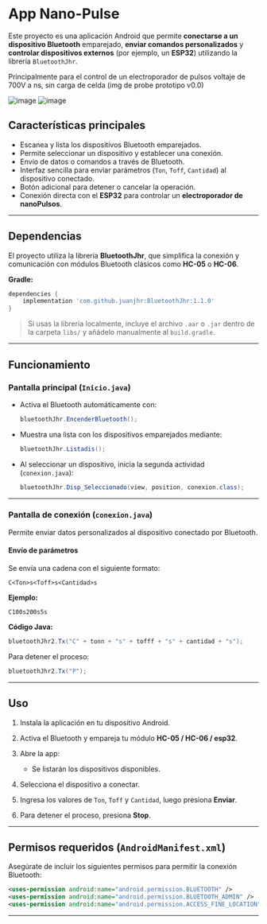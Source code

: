 #  App Nano-Pulse

Este proyecto es una aplicación Android que permite **conectarse a un dispositivo Bluetooth** emparejado, **enviar comandos personalizados** y **controlar dispositivos externos** (por ejemplo, un **ESP32**) utilizando la librería `BluetoothJhr`.



Principalmente para el control de un electroporador de pulsos voltaje de 700V a ns, sin carga de celda (img de probe prototipo v0.0)

![image](https://github.com/AngieSiles/NanoPulseBluetooth-main/blob/main/app/Img01.jpg)
![image](https://github.com/AngieSiles/NanoPulseBluetooth-main/blob/main/app/Img00.jpg)

##  Características principales

* Escanea y lista los dispositivos Bluetooth emparejados.
* Permite seleccionar un dispositivo y establecer una conexión.
* Envío de datos o comandos a través de Bluetooth.
* Interfaz sencilla para enviar parámetros (`Ton`, `Toff`, `Cantidad`) al dispositivo conectado.
* Botón adicional para detener o cancelar la operación.
* Conexión directa con el **ESP32** para controlar un **electroporador de nanoPulsos**.

---

##  Dependencias

El proyecto utiliza la librería **BluetoothJhr**, que simplifica la conexión y comunicación con módulos Bluetooth clásicos como **HC-05** o **HC-06**.

**Gradle:**

```gradle
dependencies {
    implementation 'com.github.juanjhr:BluetoothJhr:1.1.0'
}
```

>  Si usas la librería localmente, incluye el archivo `.aar` o `.jar` dentro de la carpeta `libs/` y añádelo manualmente al `build.gradle`.

---

##  Funcionamiento

### Pantalla principal (`Inicio.java`)

* Activa el Bluetooth automáticamente con:

  ```java
  bluetoothJhr.EncenderBluetooth();
  ```
* Muestra una lista con los dispositivos emparejados mediante:

  ```java
  bluetoothJhr.Listadis();
  ```
* Al seleccionar un dispositivo, inicia la segunda actividad (`conexion.java`):

  ```java
  bluetoothJhr.Disp_Seleccionado(view, position, conexion.class);
  ```

---

### Pantalla de conexión (`conexion.java`)

Permite enviar datos personalizados al dispositivo conectado por Bluetooth.

####  Envío de parámetros

Se envía una cadena con el siguiente formato:

```
C<Ton>s<Toff>s<Cantidad>s
```

**Ejemplo:**

```
C100s200s5s
```

**Código Java:**

```java
bluetoothJhr2.Tx("C" + tonn + "s" + tofff + "s" + cantidad + "s");
```

Para detener el proceso:

```java
bluetoothJhr2.Tx("P");
```

---

##  Uso

1. Instala la aplicación en tu dispositivo Android.
2. Activa el Bluetooth y empareja tu módulo **HC-05 / HC-06 / esp32**.
3. Abre la app:

   * Se listarán los dispositivos disponibles.
4. Selecciona el dispositivo a conectar.
5. Ingresa los valores de `Ton`, `Toff` y `Cantidad`, luego presiona **Enviar**.
6. Para detener el proceso, presiona **Stop**.

---

## Permisos requeridos (`AndroidManifest.xml`)

Asegúrate de incluir los siguientes permisos para permitir la conexión Bluetooth:

```xml
<uses-permission android:name="android.permission.BLUETOOTH" />
<uses-permission android:name="android.permission.BLUETOOTH_ADMIN" />
<uses-permission android:name="android.permission.ACCESS_FINE_LOCATION" />
```

---






















